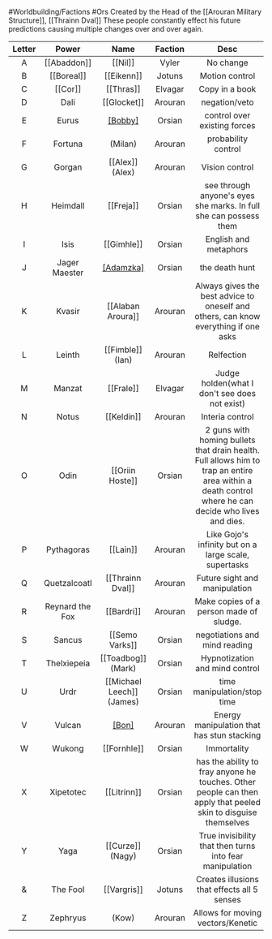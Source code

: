 #Worldbuilding/Factions #Ors 
Created by the Head of the [[Arouran Military Structure]], [[Thrainn Dval]] 
These people constantly effect his future predictions causing multiple changes over and over again.

| Letter |      Power      |           Name            | Faction |                                                                        Desc                                                                         |
| :----: | :-------------: | :-----------------------: | :-----: | :-------------------------------------------------------------------------------------------------------------------------------------------------: |
|   A    |   [[Abaddon]]   |          [[Nil]]          |  Vyler  |                                                                      No change                                                                      |
|   B    |   [[Boreal]]    |        [[Eikenn]]         | Jotuns  |                                                                   Motion control                                                                    |
|   C    |     [[Cor]]     |         [[Thras]]         | Elvagar |                                                                   Copy in a book                                                                    |
|   D    |      Dali       |        [[Glocket]]        | Arouran |                                                                    negation/veto                                                                    |
|   E    |      Eurus      |     [[Bobby]](Barnes)     | Orsian  |                                                            control over existing forces                                                             |
|   F    |     Fortuna     |          (Milan)          | Arouran |                                                                 probability control                                                                 |
|   G    |     Gorgan      |      [[Alex]] (Alex)      | Arouran |                                                                   Vision control                                                                    |
|   H    |    Heimdall     |         [[Freja]]         | Orsian  |                                          see through anyone's eyes she marks. In full she can possess them                                          |
|   I    |      Isis       |        [[Gimhle]]         | Orsian  |                                                                English and metaphors                                                                |
|   J    |  Jager Maester  |     [[Adamzka]](Ezra)     | Orsian  |                                                                   the death hunt                                                                    |
|   K    |     Kvasir      |     [[Alaban Aroura]]     | Arouran |                                 Always gives the best advice to oneself and others, can know everything if one asks                                 |
|   L    |     Leinth      |     [[Fimble]] (Ian)      | Arouran |                                                                     Relfection                                                                      |
|   M    |     Manzat      |         [[Frale]]         | Elvagar |                                                    Judge holden(what I don't see does not exist)                                                    |
|   N    |      Notus      |        [[Keldin]]         | Arouran |                                                                   Interia control                                                                   |
|   O    |      Odin       |      [[Oriin Hoste]]      | Orsian  | 2 guns with homing bullets that drain health. Full allows him to trap an entire area within a death control where he can decide who lives and dies. |
|   P    |   Pythagoras    |         [[Lain]]          | Arouran |                                                Like Gojo's infinity but on a large scale, supertasks                                                |
|   Q    |  Quetzalcoatl   |     [[Thrainn Dval]]      | Arouran |                                                            Future sight and manipulation                                                            |
|   R    | Reynard the Fox |        [[Bardri]]         | Arouran |                                                       Make copies of a person made of sludge.                                                       |
|   S    |     Sancus      |      [[Semo Varks]]       | Orsian  |                                                            negotiations and mind reading                                                            |
|   T    |   Thelxiepeia   |    [[Toadbog]] (Mark)     | Orsian  |                                                           Hypnotization and mind control                                                            |
|   U    |      Urdr       | [[Michael Leech]] (James) | Orsian  |                                                             time manipulation/stop time                                                             |
|   V    |     Vulcan      |      [[Bon]](Aryan)       | Arouran |                                                     Energy manipulation that has stun stacking                                                      |
|   W    |     Wukong      |        [[Fornhle]]        | Orsian  |                                                                     Immortality                                                                     |
|   X    |    Xipetotec    |        [[Litrinn]]        | Orsian  |                   has the ability to fray anyone he touches. Other people can then apply that peeled skin to disguise themselves                    |
|   Y    |      Yaga       |     [[Curze]] (Nagy)      | Orsian  |                                              True invisibility that then turns into fear manipulation                                               |
|   &    |    The Fool     |        [[Vargris]]        | Jotuns  |                                                     Creates illusions that effects all 5 senses                                                     |
|   Z    |    Zephryus     |           (Kow)           | Arouran |                                                          Allows for moving vectors/Kenetic                                                          |

